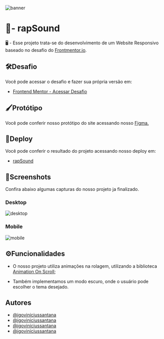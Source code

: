 ![banner](https://user-images.githubusercontent.com/86114583/191879989-874caca6-8e75-4dcd-a62a-5742f880a1f4.png)



# 🎵- rapSound

🖥️ - Esse projeto trata-se do desenvolvimento
de um Website Responsivo baseado no desafio do [Frontmentor.io](https://www.frontendmentor.io/challenges/sunnyside-agency-landing-page-7yVs3B6ef).


## 🛠️Desafio
  
Você pode acessar o desafio e fazer sua própria versão em:

- [Frontend Mentor - Acessar Desafio](https://www.frontendmentor.io/challenges/sunnyside-agency-landing-page-7yVs3B6ef)


## 🖌️Protótipo

Você pode conferir nosso protótipo do site acessando
nosso [Figma.](https://www.figma.com/file/o05jzcn7Cf27siM3EDxKA3/rapSound?node-id=0%3A1)
## 🔗Deploy

Você pode conferir o resultado do projeto acessando nosso
deploy em:

- [rapSound](https://rapsound.vercel.app)


## 📸Screenshots

Confira abaixo algumas capturas do nosso projeto ja finalizado.

### Desktop

![desktop](https://user-images.githubusercontent.com/86114583/191880116-2613a635-39e8-43ac-a8cc-aea3932ba07d.png)


### Mobile
![mobile](https://user-images.githubusercontent.com/86114583/191880040-693b69d1-6851-428d-bc60-58e5adb8f603.png)



## ⚙️Funcionalidades

- O nosso projeto utiliza animações na rolagem, utilizando a biblioteca [Animation On Scroll](https://michalsnik.github.io/aos/);

- Também implementamos um modo escuro, onde o usuário pode escolher o tema desejado.
## Autores

- [@igoviniciussantana](https://github.com/igorviniciussantana)
- [@igoviniciussantana](https://github.com/igorviniciussantana)
- [@igoviniciussantana](https://github.com/igorviniciussantana)
- [@igoviniciussantana](https://github.com/igorviniciussantana)
